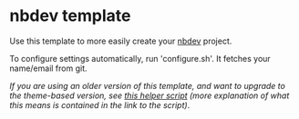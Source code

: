 # nbdev template

Use this template to more easily create your [nbdev](https://nbdev.fast.ai/) project.

To configure settings automatically, run 'configure.sh'. It fetches your name/email from git.

_If you are using an older version of this template, and want to upgrade to the theme-based version, see [this helper script](https://gist.github.com/hamelsmu/977e82a23dcd8dcff9058079cb4a8f18) (more explanation of what this means is contained in the link to the script)_.
